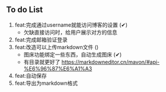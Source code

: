 ## To do List
1. feat:完成通过username就能访问博客的设置 (✔)
    * 欠缺直接访问时，给用户展示对方的信息
2. feat:完成邮箱验证登录
3. feat:改造可以上传markdown文件 ()
    * 图床功能绑定一些东西，自动生成图床 (✔)
    * 有目录就更好了 
    https://markdowneditor.cn/mavon/#api-%E6%96%87%E6%A1%A3
4. feat:自动保存
5. feat:导出为markdown格式
